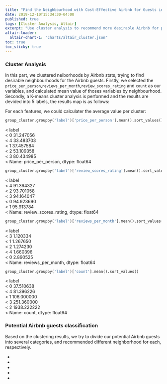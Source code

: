 ```yaml
---
title: "Find the Neighbourhood with Cost-Effective Airbnb for Guests in New York "
date: 2019-12-10T15:34:30-04:00
published: true
tags: [Cluster Analysis, Altair]
excerpt: "Use cluster analysis to recommend more desirable Airbnb for potential guests"
altair-loader:
  altair-chart-1: "charts/altair_cluster.json"
toc: true
toc_sticky: true
---
```


### Cluster Analysis
In this part, we clustered neiborhoods by Airbnb stats, trying to find desirable neighbourhoods for the Airbnb guests. Firstly, we selected the `price_per_person`,`reviews_per_month`,`review_scores_rating` and `count` as our variables, and calculated mean value of thoses variables by neighbourhood. Secondly, a K-means cluster analysis is performed and the results are devided into 5 labels, the results map is as follows:

<div id="altair-chart-1"></div>

For each features, we could calculater the average value per cluster:
```python
group_cluster.groupby('label')['price_per_person'].mean().sort_values()
```
  < label  
  < 0    31.247056  
  < 4    33.483703  
  < 1    37.457584  
  < 2    53.109358  
  < 3    80.434985  
  < Name: price_per_person, dtype: float64  

```python
group_cluster.groupby('label')['review_scores_rating'].mean().sort_values()
```
  < label  
  < 4    91.364327  
  < 2    93.701058  
  < 3    94.164047  
  < 0    94.923690  
  < 1    95.913784  
  < Name: review_scores_rating, dtype: float64

```python
group_cluster.groupby('label')['reviews_per_month'].mean().sort_values()
```
  < label  
  < 3    1.120334  
  < 1    1.267650  
  < 2    1.274230  
  < 4    1.660396  
  < 0    2.890525  
  < Name: reviews_per_month, dtype: float64  

```python
group_cluster.groupby('label')['count'].mean().sort_values()
```
  < label  
  < 0      37.510638  
  < 4      81.396226  
  < 1     106.000000  
  < 3     251.360000  
  < 2    1938.222222  
  < Name: count, dtype: float64  

### Potential Airbnb guests classification

Based on the clustering results, we try to divide our potential Airbnb guests into several categories, and recommended different neighborhood for each, respectively.

-
-
-
-
-



